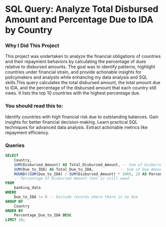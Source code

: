 # SQL Query: Analyze Total Disbursed Amount and Percentage Due to IDA by Country

### Why I Did This Project
This project was undertaken to analyze the financial obligations of countries and their repayment behaviors by calculating the percentage of dues relative to disbursed amounts. The goal was to identify patterns, highlight countries under financial strain, and provide actionable insights for policymakers and analysts while enhancing my data analysis and SQL skills.This query calculates the total disbursed amount, the total amount due to IDA, and the percentage of the disbursed amount that each country still owes. It lists the top 10 countries with the highest percentage due.

### You should read this to:

Identify countries with high financial risk due to outstanding balances.
Gain insights for better financial decision-making.
Learn practical SQL techniques for advanced data analysis.
Extract actionable metrics like repayment efficiency.

### Queries
```sql
SELECT 
    Country, 
    SUM(Disbursed_Amount) AS Total_Disbursed_Amount, -- Sum of Disbursed Amount by Country
    SUM(Due_to_IDA) AS Total_Due_to_IDA,            -- Sum of Due Amount by Country
    ROUND((SUM(Due_to_IDA) / SUM(Disbursed_Amount) * 100), 2) AS Percentage_Due_to_IDA
    -- Percentage of Disbursed Amount that is still owed
FROM 
    banking_data
WHERE 
    Due_to_IDA != 0 -- Exclude records where there is no due
GROUP BY 
    Country
ORDER BY 
    Percentage_Due_to_IDA DESC
LIMIT 10;
